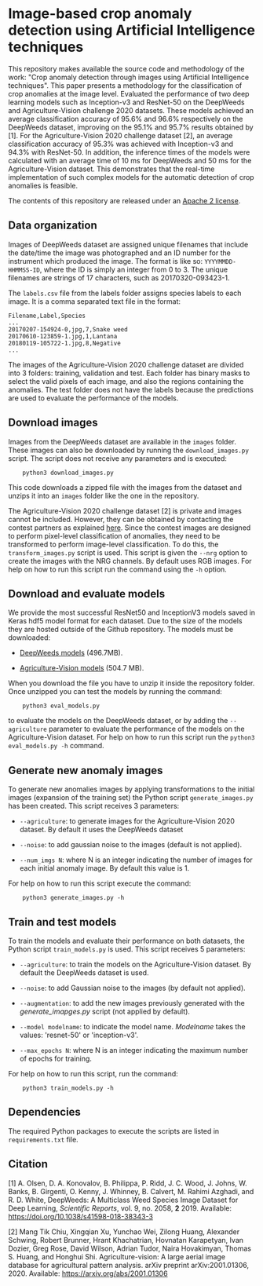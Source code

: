 # Image-based crop anomaly detection using Artificial Intelligence techniques

This repository makes available the source code and methodology of the work: "Crop anomaly detection through images using Artificial Intelligence techniques". This paper presents a methodology for the classification of crop anomalies at the image level. Evaluated the performance of two deep learning models such as Inception-v3 and ResNet-50 on the DeepWeeds and Agriculture-Vision challenge 2020 datasets. These models achieved an average classification accuracy of 95.6% and 96.6% respectively on the DeepWeeds dataset, improving on the 95.1% and 95.7% results obtained by [1]. For the Agriculture-Vision 2020 challenge dataset [2], an average classification accuracy of 95.3% was achieved with Inception-v3 and 94.3% with ResNet-50. In addition, the inference times of the models were calculated with an average time of 10 ms for DeepWeeds and 50 ms for the Agriculture-Vision dataset. This demonstrates that the real-time implementation of such complex models for the automatic detection of crop anomalies is feasible.

The contents of this repository are released under an [Apache 2 license](https://github.com/josemenber/image-based-crop-anomaly-detection/blob/master/LICENSE).

## Data organization

Images of DeepWeeds dataset are assigned unique filenames that include the date/time the image was photographed and an ID number for the instrument which produced the image. The format is like so: `YYYYMMDD-HHMMSS-ID`, where the ID is simply an integer from 0 to 3. The unique filenames are strings of 17 characters, such as 20170320-093423-1.

The `labels.csv` file from the labels folder assigns species labels to each image. It is a comma separated text file in the format:

```
Filename,Label,Species
...
20170207-154924-0,jpg,7,Snake weed
20170610-123859-1.jpg,1,Lantana
20180119-105722-1.jpg,8,Negative
...
```

The images of the Agriculture-Vision 2020 challenge dataset are divided into 3 folders: training, validation and test. Each folder has binary masks to select the valid pixels of each image, and also the regions containing the anomalies. The test folder does not have the labels because the predictions are used to evaluate the performance of the models.

## Download images

Images from the DeepWeeds dataset are available in the `images` folder. These images can also be downloaded by running the `download_images.py` script. The script does not receive any parameters and is executed:

```
    python3 download_images.py
```

This code downloads a zipped file with the images from the dataset and unzips it into an `images` folder like the one in the repository.

The Agriculture-Vision 2020 challenge dataset [2] is private and images cannot be included. However, they can be obtained by contacting the contest partners as explained [here](https://www.agriculture-vision.com/dataset-terms). Since the contest images are designed to perform pixel-level classification of anomalies, they need to be transformed to perform image-level classification. To do this, the `transform_images.py` script is used. This script is given the `--nrg` option to create the images with the NRG channels. By default uses RGB images. For help on how to run this script run the command using the `-h` option.

## Download and evaluate models

We provide the most successful ResNet50 and InceptionV3 models saved in Keras hdf5 model format for each dataset. Due to the size of the models they are hosted outside of the Github repository. The models must be downloaded:

* [DeepWeeds models](https://drive.google.com/file/d/1tGmL8fX2pdlkjepKWdfw_I1pFpRXnd2S/view?usp=sharing) (496.7MB).

* [Agriculture-Vision models](https://drive.google.com/file/d/1SIasRRfTW9E10Z0jUbyx1ygNv14xpnaj/view?usp=sharing) (504.7 MB). 

When you download the file you have to unzip it inside the repository folder. Once unzipped you can test the models by running the command:

```
    python3 eval_models.py
```

to evaluate the models on the DeepWeeds dataset, or by adding the `--agriculture` parameter to evaluate the performance of the models on the Agriculture-Vision dataset. For help on how to run this script run the `python3 eval_models.py -h` command.


## Generate new anomaly images

To generate new anomalies images by applying transformations to the initial images (expansion of the training set) the Python script `generate_images.py` has been created. This script receives 3 parameters:

* `--agriculture`: to generate images for the Agriculture-Vision 2020 dataset. By default it uses the DeepWeeds dataset

* `--noise`: to add gaussian noise to the images (default is not applied).
    
* `--num_imgs N`: where N is an integer indicating the number of images for each initial anomaly image. By default this value is 1.


For help on how to run this script execute the command:

```
    python3 generate_images.py -h
```

## Train and test models

To train the models and evaluate their performance on both datasets, the Python script `train_models.py` is used. This script receives 5 parameters:

* `--agriculture`: to train the models on the Agriculture-Vision dataset. By default the DeepWeeds dataset is used.

* `--noise`: to add Gaussian noise to the images (by default not applied).

* `--augmentation`: to add the new images previously generated with the *generate_imapges.py* script (not applied by default).

* `--model modelname`: to indicate the model name. *Modelname* takes the values: 'resnet-50' or 'inception-v3'.
    
* `--max_epochs N`: where N is an integer indicating the maximum number of epochs for training.

For help on how to run this script, run the command:

```
    python3 train_models.py -h
```


## Dependencies

The required Python packages to execute the scripts are listed in `requirements.txt` file.

## Citation

[1] A. Olsen, D. A. Konovalov, B. Philippa, P. Ridd, J. C. Wood, J. Johns, W. Banks, B. Girgenti, O. Kenny, J. Whinney, B. Calvert, M. Rahimi Azghadi, and R. D. White, DeepWeeds: A Multiclass Weed Species Image Dataset for Deep Learning, *Scientific Reports*, vol. 9, no. 2058, **2** 2019. Available: https://doi.org/10.1038/s41598-018-38343-3

[2] Mang Tik Chiu, Xingqian Xu, Yunchao Wei, Zilong Huang, Alexander Schwing, Robert Brunner, Hrant Khachatrian, Hovnatan Karapetyan, Ivan Dozier, Greg Rose, David Wilson, Adrian Tudor, Naira Hovakimyan, Thomas S. Huang, and Honghui Shi. Agriculture-vision: A large aerial image database for agricultural pattern analysis. arXiv preprint arXiv:2001.01306, 2020. Available: https://arxiv.org/abs/2001.01306
